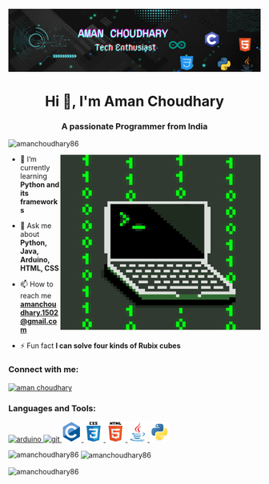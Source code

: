 ![logo](https://github.com/amanchoudhary86/amanchoudhary86/blob/main/Banner.png?raw=true)

<h1 align="center">Hi 👋, I'm Aman Choudhary</h1>
<h3 align="center">A passionate Programmer from India</h3>
<p align="left"> <img src="https://komarev.com/ghpvc/?username=amanchoudhary86&label=Profile%20views&color=0e75b6&style=flat" alt="amanchoudhary86" /> </p>

<img align="right" alt="Coding" width="400" height="350" src="https://github.com/amanchoudhary86/amanchoudhary86/blob/main/gif1.gif?raw=true">


- 🌱 I’m currently learning **Python and its frameworks**

- 💬 Ask me about **Python, Java, Arduino, HTML, CSS**

- 📫 How to reach me **amanchoudhary.1502@gmail.com**

- ⚡ Fun fact **I can solve four kinds of Rubix cubes**

<h3 align="left">Connect with me:</h3>
<p align="left">
<a href="https://www.linkedin.com/in/aman-choudhary-57116a266/" target="blank"><img align="center" src="https://raw.githubusercontent.com/rahuldkjain/github-profile-readme-generator/master/src/images/icons/Social/linked-in-alt.svg" alt="aman choudhary" height="30" width="40" /></a>
</p>

<h3 align="left">Languages and Tools:</h3>
<p align="left"> <a href="https://www.arduino.cc/" target="_blank" rel="noreferrer"> <img src="https://cdn.worldvectorlogo.com/logos/arduino-1.svg" alt="arduino" width="40" height="40"/> </a> <a href="https://git-scm.com/" target="_blank" rel="noreferrer"> <img src="https://www.vectorlogo.zone/logos/git-scm/git-scm-icon.svg" alt="git" width="40" height="40"/> </a> <a href="https://www.cprogramming.com/" target="_blank" rel="noreferrer"> <img src="https://raw.githubusercontent.com/devicons/devicon/master/icons/c/c-original.svg" alt="c" width="40" height="40"/> </a> <a href="https://www.w3schools.com/css/" target="_blank" rel="noreferrer"> <img src="https://raw.githubusercontent.com/devicons/devicon/master/icons/css3/css3-original-wordmark.svg" alt="css3" width="40" height="40"/> </a> <a href="https://www.w3.org/html/" target="_blank" rel="noreferrer"> <img src="https://raw.githubusercontent.com/devicons/devicon/master/icons/html5/html5-original-wordmark.svg" alt="html5" width="40" height="40"/> </a> <a href="https://www.java.com" target="_blank" rel="noreferrer"> <img src="https://raw.githubusercontent.com/devicons/devicon/master/icons/java/java-original.svg" alt="java" width="40" height="40"/> </a> <a href="https://www.python.org" target="_blank" rel="noreferrer"> <img src="https://raw.githubusercontent.com/devicons/devicon/master/icons/python/python-original.svg" alt="python" width="40" height="40"/> </a> </p>

<p><img align="left" src="https://github-readme-stats.vercel.app/api/top-langs?username=amanchoudhary86&show_icons=true&locale=en&layout=compact" alt="amanchoudhary86" /></p>

<p>&nbsp;<img align="center" src="https://github-readme-stats.vercel.app/api?username=amanchoudhary86&show_icons=true&locale=en" alt="amanchoudhary86" /></p>

<p><img align="center" src="https://github-readme-streak-stats.herokuapp.com/?user=amanchoudhary86&" alt="amanchoudhary86" /></p>
